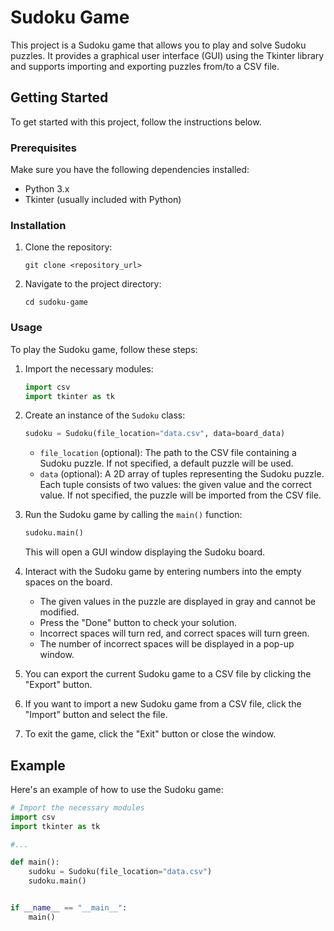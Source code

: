 # Sudoku Game

This project is a Sudoku game that allows you to play and solve Sudoku puzzles. It provides a graphical user interface (GUI) using the Tkinter library and supports importing and exporting puzzles from/to a CSV file.

## Getting Started

To get started with this project, follow the instructions below.

### Prerequisites

Make sure you have the following dependencies installed:

- Python 3.x
- Tkinter (usually included with Python)

### Installation

1. Clone the repository:

   ```shell
   git clone <repository_url>
   ```

2. Navigate to the project directory:

   ```shell
   cd sudoku-game
   ```

### Usage

To play the Sudoku game, follow these steps:

1. Import the necessary modules:

   ```python
   import csv
   import tkinter as tk
   ```

2. Create an instance of the `Sudoku` class:

   ```python
   sudoku = Sudoku(file_location="data.csv", data=board_data)
   ```

   - `file_location` (optional): The path to the CSV file containing a Sudoku puzzle. If not specified, a default puzzle will be used.
   - `data` (optional): A 2D array of tuples representing the Sudoku puzzle. Each tuple consists of two values: the given value and the correct value. If not specified, the puzzle will be imported from the CSV file.

3. Run the Sudoku game by calling the `main()` function:

   ```python
   sudoku.main()
   ```

   This will open a GUI window displaying the Sudoku board.

4. Interact with the Sudoku game by entering numbers into the empty spaces on the board.

   - The given values in the puzzle are displayed in gray and cannot be modified.
   - Press the "Done" button to check your solution.
   - Incorrect spaces will turn red, and correct spaces will turn green.
   - The number of incorrect spaces will be displayed in a pop-up window.

5. You can export the current Sudoku game to a CSV file by clicking the "Export" button.

6. If you want to import a new Sudoku game from a CSV file, click the "Import" button and select the file.

7. To exit the game, click the "Exit" button or close the window.

## Example

Here's an example of how to use the Sudoku game:

```python
# Import the necessary modules
import csv
import tkinter as tk

#...

def main():
    sudoku = Sudoku(file_location="data.csv")
    sudoku.main()


if __name__ == "__main__":
    main()
```
